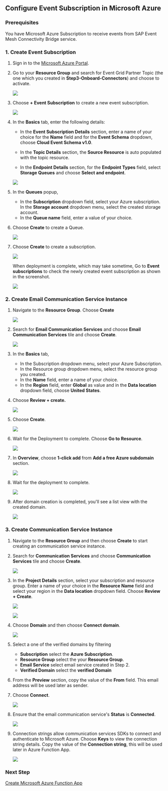 ## Configure Event Subscription in Microsoft Azure

### Prerequisites

You have Microsoft Azure Subscription to receive events from SAP Event Mesh Connectivity Bridge service.

### 1. Create Event Subscription

1. Sign in to the [Microsoft Azure Portal](https://portal.azure.com/).

2. Go to your **Resource Group** and search for Event Grid Partner Topic (the one which you created in **Step3-Onboard-Connectors**) and choose to activate.
    <p><img src="./images/01.png"></p>

3. Choose **+ Event Subscription** to create a new event subscription.
    <p><img src="./images/02.png"></p>

4. In the **Basics** tab, enter the following details:

    - In the **Event Subscription Details** section, enter a name of your choice for the **Name** field and for the **Event Schema** dropdown, choose **Cloud Event Schema v1.0**.

    - In the **Topic Details** section, the **Source Resource** is auto populated with the topic resource.

    - In the **Endpoint Details** section, for the **Endpoint Types** field, select **Storage Queues** and choose **Select and endpoint**.
   
    <p><img src="./images/03.png"</p>

5.  In the **Queues** popup, 

    - In the **Subscription** dropdown field, select your Azure subscription.
    In the **Storage account** dropdown menu, select the created storage account.
    - In the **Queue name** field, enter a value of your choice.  

6. Choose **Create** to create a Queue.

    <p><img src="./images/04.png" ></p>

7. Choose **Create** to create a subscription. 
    <p><img src="./images/05.png"></p>

    When deployment is complete, which may take sometime, Go to **Event subscriptions** to check the newly created event subscription as shown in the screenshot.

    <p><img src="./images/06.png"></p>

### 2. Create Email Communication Service Instance

1. Navigate to the **Resource Group**. Choose **Create** 
    <p><img src="./images/07.png"></p>

2. Search for **Email Communication Services** and choose **Email Communication Services** tile and choose **Create**.

    <p><img src="./images/08.png"></p>

3. In the **Basics** tab, 

    - In the Subscription dropdown menu, select your Azure Subscription.
    - In the Resource group dropdown menu, select the resource group you created.
    - In the **Name** field, enter a name of your choice.
    - In the **Region** field, enter **Global** as value and in the **Data location** dropdown field, choose **United States**.

4. Choose **Review + create.**

    <p><img src="./images/09.png"></p>

4. Choose **Create**.

    <p><img src="./images/10.png"></p>

5. Wait for the Deployment to complete. Choose **Go to Resource**.

    <p><img src="./images/11.png"></p>

6. In **Overview**, choose **1-click add** from **Add a free Azure subdomain** section. 

    <p><img src="./images/13.png"></p>

7. Wait for the deployment to complete.

    <p><img src="./images/14.png"></p>

8. After domain creation is completed, you'll see a list view with the created domain.

    <p><img src="./images/15.png"></p>

### 3. Create Communication Service Instance

1. Navigate to the **Resource Group** and then choose **Create** to start creating an communication service instance. 
    
2. Search for **Communication Services** and choose **Communication Services** tile and choose **Create**.

    <p><img src="./images/17.png"></p>

3. In the **Project Details** section, select your subscription and resource group. Enter a name of your choice in the **Resource Name** field and select your region in the **Data location** dropdown field. Choose **Review + Create**.

    <p><img src="./images/18.png"></p>

    <p><img src="./images/20.png"></p>

6. Choose **Domain** and then choose **Connect domain**.

    <p><img src="./images/21.png"></p>

7. Select a one of the verified domains by filtering

    * **Subscription** select the **Azure Subscription**.
    * **Resource Group** select the your **Resource Group**. 
    * **Email Service** select email service created in Step 2.
    * **Verified Domain** select the **verified Domain**

8. From the **Preview** section, copy the value of the **From** field. This email address will be used later as sender.

9. Choose **Connect**.

    <p><img src="./images/22.png"></p>

10. Ensure that the email communication service's **Status** is **Connected**. 

    <p><img src="./images/23.png"></p>

11. Connection strings allow communication services SDKs to connect and authenticate to Microsoft Azure. Choose **Keys** to view the connection string details. Copy the value of the **Connection string**, this will be used later in Azure Function App.

    <p><img src="./images/24.png"></p>

### Next Step
[Create Microsoft Azure Function App](../Step6-Create-Azure-function/README.md)